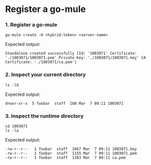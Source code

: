 # Register a go-mule

### 1. Register a go-mule

```
go-mule create -H <hybrid-token> <server-name>
```

Expected output:

```
Standalone created successfully [Id: '1003071' Certificate: './1003071/1003071.pem' Private Key: './1003071/1003071.key' CA Certificate: './1003071/ca.pem']
```

### 2. Inspect your current directory

```
ls -ld
```

Expected output:

```
drwxr-xr-x  5 foobar  staff  160 Mar  7 09:11 1003071
```

### 3. Inspect the runtime directory

```
cd 1003071
ls -la
```

Expected output:

```
-rw-r--r--   1 foobar  staff  1667 Mar  7 09:11 1003071.key
-rw-r--r--   1 foobar  staff  1155 Mar  7 09:11 1003071.pem
-rw-r--r--   1 foobar  staff  1383 Mar  7 09:11 ca.pem
```
